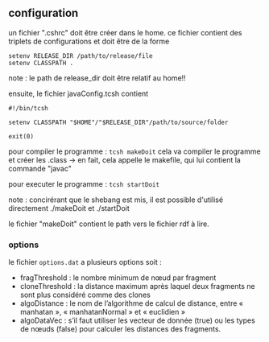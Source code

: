 ## configuration

un fichier ".cshrc" doit être créer dans le home.
ce fichier contient des triplets de configurations et doit être de la forme

```
setenv RELEASE_DIR /path/to/release/file
setenv CLASSPATH .
```
note : le path de release_dir doit être relatif au home!!

ensuite, le fichier javaConfig.tcsh contient

```
#!/bin/tcsh

setenv CLASSPATH "$HOME"/"$RELEASE_DIR"/path/to/source/folder

exit(0)
```

pour compiler le programme : `tcsh makeDoit`
cela va compiler le programme et créer les .class ->
en fait, cela appelle le makefile, qui lui contient la commande "javac"

pour executer le programme : `tcsh startDoit`

note : concirérant que le shebang est mis, il est possible d'utilisé directement ./makeDoit et ./startDoit

le fichier "makeDoit" contient le path vers le fichier rdf à lire.

### options
le fichier `options.dat` a plusieurs options soit :

-	fragThreshold : le nombre minimum de nœud par fragment
-	cloneThreshold : la distance maximum après laquel deux fragments ne sont plus considéré comme des clones
-	algoDistance : le nom de l’algorithme de calcul de distance, entre « manhatan », « manhatanNormal » et « euclidien »
-	algoDataVec : s’il faut utiliser les vecteur de donnée (true) ou les types de nœuds (false) pour calculer les distances des fragments.
